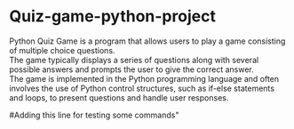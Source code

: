# Quiz-game-python-project
 Python Quiz Game is a program that allows users to play a game consisting of multiple choice questions. 
<br> The game typically displays a series of questions along with several possible answers and prompts the user to give the correct answer.
<br> The game is implemented in the Python programming language and often involves the use of Python control structures, such as if-else statements and loops, to present  questions and handle user responses.
 
#Adding this line for testing some commands"